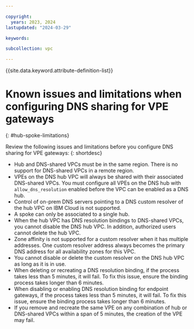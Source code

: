 ```yaml
---

copyright:
  years: 2023, 2024
lastupdated: "2024-03-29"

keywords:

subcollection: vpc

---
```


{{site.data.keyword.attribute-definition-list}}

# Known issues and limitations when configuring DNS sharing for VPE gateways
{: #hub-spoke-limitations}

Review the following issues and limitations before you configure DNS sharing for VPE gateways:
{: shortdesc}

* Hub and DNS-shared VPCs must be in the same region. There is no support for DNS-shared VPCs in a remote region.
* VPEs on the DNS hub VPC will always be shared with their associated DNS-shared VPCs. You must configure all VPEs on the DNS hub with `allow_dns_resolution` enabled before the VPC can be enabled as a DNS hub.
* Control of on-prem DNS servers pointing to a DNS custom resolver of the hub VPC on IBM Cloud is not supported.
* A spoke can only be associated to a single hub.  
* When the hub VPC has DNS resolution bindings to DNS-shared VPCs, you cannot disable the DNS hub VPC. In addition, authorized users cannot delete the hub VPC.
* Zone affinity is not supported for a custom resolver when it has multiple addresses. One custom resolver address always becomes the primary DNS address for all availability zones for this VPC.
* You cannot disable or delete the custom resolver on the DNS hub VPC as long as it is in use.
* When deleting or recreating a DNS resolution binding, if the process takes less than 5 minutes, it will fail. To fix this issue, ensure the binding process takes longer than 6 minutes.
* When disabling or enabling DNS resolution binding for endpoint gateways, if the process takes less than 5 minutes, it will fail. To fix this issue, ensure the binding process takes longer than 6 minutes.
* If you remove and recreate the same VPE on any combination of hub or DNS-shared VPCs within a span of 5 minutes, the creation of the VPE may fail.
